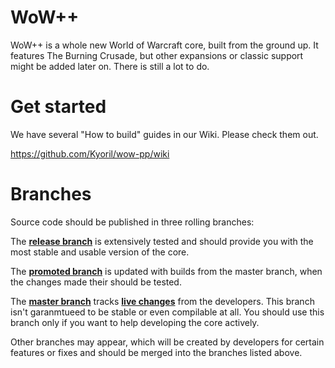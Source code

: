 # WoW++
WoW++ is a whole new World of Warcraft core, built from the ground up. It features The Burning Crusade, but other expansions or classic support might be added later on. There is still a lot to do.


# Get started
We have several "How to build" guides in our Wiki. Please check them out.

https://github.com/Kyoril/wow-pp/wiki


# Branches
Source code should be published in three rolling branches:

The **[release branch](https://github.com/Kyoril/wow-pp/tree/release)** is extensively tested and should provide you with the most stable and usable version of the core.

The **[promoted branch](https://github.com/Kyoril/wow-pp/tree/promoted)** is updated with builds from the master branch, when the changes made their should be tested.

The **[master branch](https://github.com/Kyoril/wow-pp/tree/master)** tracks **[live changes](https://github.com/Kyoril/wow-pp/commits/master)** from the developers. This branch isn't garanmtueed to be stable or even compilable at all. You should use this branch only if you want to help developing the core actively.

Other branches may appear, which will be created by developers for certain features or fixes and should be merged into the branches listed above.

